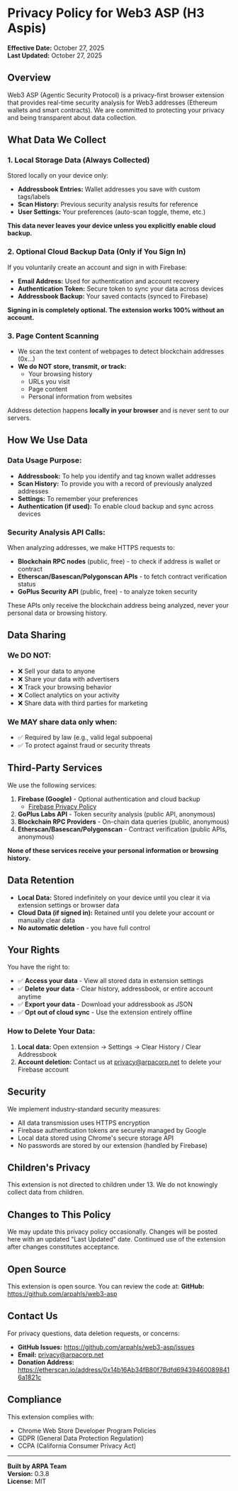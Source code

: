 # Privacy Policy for Web3 ASP (H3 Aspis)

**Effective Date:** October 27, 2025  
**Last Updated:** October 27, 2025

## Overview

Web3 ASP (Agentic Security Protocol) is a privacy-first browser extension that provides real-time security analysis for Web3 addresses (Ethereum wallets and smart contracts). We are committed to protecting your privacy and being transparent about data collection.

## What Data We Collect

### 1. **Local Storage Data (Always Collected)**
Stored locally on your device only:
- **Addressbook Entries:** Wallet addresses you save with custom tags/labels
- **Scan History:** Previous security analysis results for reference
- **User Settings:** Your preferences (auto-scan toggle, theme, etc.)

**This data never leaves your device unless you explicitly enable cloud backup.**

### 2. **Optional Cloud Backup Data (Only if You Sign In)**
If you voluntarily create an account and sign in with Firebase:
- **Email Address:** Used for authentication and account recovery
- **Authentication Token:** Secure token to sync your data across devices
- **Addressbook Backup:** Your saved contacts (synced to Firebase)

**Signing in is completely optional. The extension works 100% without an account.**

### 3. **Page Content Scanning**
- We scan the text content of webpages to detect blockchain addresses (0x...)
- **We do NOT store, transmit, or track:**
  - Your browsing history
  - URLs you visit
  - Page content
  - Personal information from websites

Address detection happens **locally in your browser** and is never sent to our servers.

## How We Use Data

### Data Usage Purpose:
- **Addressbook:** To help you identify and tag known wallet addresses
- **Scan History:** To provide you with a record of previously analyzed addresses
- **Settings:** To remember your preferences
- **Authentication (if used):** To enable cloud backup and sync across devices

### Security Analysis API Calls:
When analyzing addresses, we make HTTPS requests to:
- **Blockchain RPC nodes** (public, free) - to check if address is wallet or contract
- **Etherscan/Basescan/Polygonscan APIs** - to fetch contract verification status
- **GoPlus Security API** (public, free) - to analyze token security

These APIs only receive the blockchain address being analyzed, never your personal data or browsing history.

## Data Sharing

### We DO NOT:
- ❌ Sell your data to anyone
- ❌ Share your data with advertisers
- ❌ Track your browsing behavior
- ❌ Collect analytics on your activity
- ❌ Share data with third parties for marketing

### We MAY share data only when:
- ✅ Required by law (e.g., valid legal subpoena)
- ✅ To protect against fraud or security threats

## Third-Party Services

We use the following services:
1. **Firebase (Google)** - Optional authentication and cloud backup
   - [Firebase Privacy Policy](https://firebase.google.com/support/privacy)
2. **GoPlus Labs API** - Token security analysis (public API, anonymous)
3. **Blockchain RPC Providers** - On-chain data queries (public, anonymous)
4. **Etherscan/Basescan/Polygonscan** - Contract verification (public APIs, anonymous)

**None of these services receive your personal information or browsing history.**

## Data Retention

- **Local Data:** Stored indefinitely on your device until you clear it via extension settings or browser data
- **Cloud Data (if signed in):** Retained until you delete your account or manually clear data
- **No automatic deletion** - you have full control

## Your Rights

You have the right to:
- ✅ **Access your data** - View all stored data in extension settings
- ✅ **Delete your data** - Clear history, addressbook, or entire account anytime
- ✅ **Export your data** - Download your addressbook as JSON
- ✅ **Opt out of cloud sync** - Use the extension entirely offline

### How to Delete Your Data:
1. **Local data:** Open extension → Settings → Clear History / Clear Addressbook
2. **Account deletion:** Contact us at privacy@arpacorp.net to delete your Firebase account

## Security

We implement industry-standard security measures:
- All data transmission uses HTTPS encryption
- Firebase authentication tokens are securely managed by Google
- Local data stored using Chrome's secure storage API
- No passwords are stored by our extension (handled by Firebase)

## Children's Privacy

This extension is not directed to children under 13. We do not knowingly collect data from children.

## Changes to This Policy

We may update this privacy policy occasionally. Changes will be posted here with an updated "Last Updated" date. Continued use of the extension after changes constitutes acceptance.

## Open Source

This extension is open source. You can review the code at:
**GitHub:** https://github.com/arpahls/web3-asp

## Contact Us

For privacy questions, data deletion requests, or concerns:
- **GitHub Issues:** https://github.com/arpahls/web3-asp/issues
- **Email:** privacy@arpacorp.net
- **Donation Address:** https://etherscan.io/address/0x14b16Ab34fB80f7Bdfd694394600898416a1821c

## Compliance

This extension complies with:
- Chrome Web Store Developer Program Policies
- GDPR (General Data Protection Regulation)
- CCPA (California Consumer Privacy Act)

---

**Built by ARPA Team**  
**Version:** 0.3.8  
**License:** MIT

